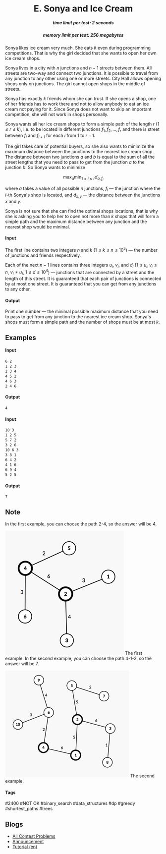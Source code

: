 <h1 style='text-align: center;'> E. Sonya and Ice Cream</h1>

<h5 style='text-align: center;'>time limit per test: 2 seconds</h5>
<h5 style='text-align: center;'>memory limit per test: 256 megabytes</h5>

Sonya likes ice cream very much. She eats it even during programming competitions. That is why the girl decided that she wants to open her own ice cream shops.

Sonya lives in a city with $n$ junctions and $n-1$ streets between them. All streets are two-way and connect two junctions. It is possible to travel from any junction to any other using one or more streets. City Hall allows opening shops only on junctions. The girl cannot open shops in the middle of streets. 

Sonya has exactly $k$ friends whom she can trust. If she opens a shop, one of her friends has to work there and not to allow anybody to eat an ice cream not paying for it. Since Sonya does not want to skip an important competition, she will not work in shops personally.

Sonya wants all her ice cream shops to form a simple path of the length $r$ ($1 \le r \le k$), i.e. to be located in different junctions $f_1, f_2, \dots, f_r$ and there is street between $f_i$ and $f_{i+1}$ for each $i$ from $1$ to $r-1$.

The girl takes care of potential buyers, so she also wants to minimize the maximum distance between the junctions to the nearest ice cream shop. The distance between two junctions $a$ and $b$ is equal to the sum of all the street lengths that you need to pass to get from the junction $a$ to the junction $b$. So Sonya wants to minimize

$$\max_{a} \min_{1 \le i \le r} d_{a,f_i}$$

where $a$ takes a value of all possible $n$ junctions, $f_i$ — the junction where the $i$-th Sonya's shop is located, and $d_{x,y}$ — the distance between the junctions $x$ and $y$.

Sonya is not sure that she can find the optimal shops locations, that is why she is asking you to help her to open not more than $k$ shops that will form a simple path and the maximum distance between any junction and the nearest shop would be minimal. 

#### Input

The first line contains two integers $n$ and $k$ ($1\leq k\leq n\leq 10^5$) — the number of junctions and friends respectively.

Each of the next $n-1$ lines contains three integers $u_i$, $v_i$, and $d_i$ ($1\leq u_i, v_i\leq n$, $v_i\neq u_i$, $1\leq d\leq 10^4$) — junctions that are connected by a street and the length of this street. It is guaranteed that each pair of junctions is connected by at most one street. It is guaranteed that you can get from any junctions to any other.

#### Output

Print one number — the minimal possible maximum distance that you need to pass to get from any junction to the nearest ice cream shop. Sonya's shops must form a simple path and the number of shops must be at most $k$.

## Examples

#### Input


```text
6 2  
1 2 3  
2 3 4  
4 5 2  
4 6 3  
2 4 6  

```
#### Output


```text
4  

```
#### Input


```text
10 3  
1 2 5  
5 7 2  
3 2 6  
10 6 3  
3 8 1  
6 4 2  
4 1 6  
6 9 4  
5 2 5  

```
#### Output


```text
7  

```
## Note

In the first example, you can choose the path 2-4, so the answer will be 4.

 ![](images/d5483af4ccf0d72969381ef5f5b2dff6aa3b4df2.png) The first example. In the second example, you can choose the path 4-1-2, so the answer will be 7.

 ![](images/cdb6ee2890d8135acb2d392f8d4f95b61fd40a45.png) The second example. 

#### Tags 

#2400 #NOT OK #binary_search #data_structures #dp #greedy #shortest_paths #trees 

## Blogs
- [All Contest Problems](../Codeforces_Round_495_(Div._2).md)
- [Announcement](../blogs/Announcement.md)
- [Tutorial (en)](../blogs/Tutorial_(en).md)
